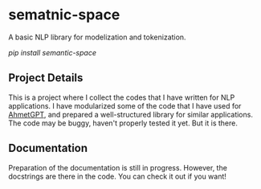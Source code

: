 # sematnic-space

A basic NLP library for modelization and tokenization.

_pip install semantic-space_

## Project Details

This is a project where I collect the codes that I have written
for NLP applications. I have modularized some of the code that
I have used for [AhmetGPT](https://github.com/ahmeterdem1/ahmetgpt), and prepared
a well-structured library for similar applications. The code may be buggy, haven't
properly tested it yet. But it is there.

## Documentation

Preparation of the documentation is still in progress. However, the docstrings are
there in the code. You can check it out if you want!

